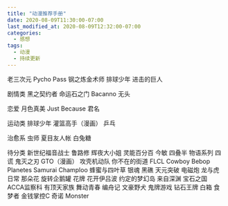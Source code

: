 ```yaml
---
title: "动漫推荐手册"
date: 2020-08-09T11:30:00-07:00
last_modified_at: 2020-08-09T12:32:00-07:00
categories:
  - 感想
tags:
  - 动漫
  - 持续更新
---
```


老三次元
Pycho Pass
钢之炼金术师
排球少年
进击的巨人

剧情类
黑之契约者
命运石之门
Bacanno
无头

恋爱
月色真美
Just Because
君名

运动类
排球少年
灌篮高手（漫画）
乒乓

治愈系
虫师
夏目友人帐
白兔糖

待分类
新世纪福音战士
鲁路修
辉夜大小姐
灵能百分百
今敏
四叠半
物语系列
四谎
鬼灭之刃
GTO（漫画）
攻壳机动队
你不在的街道
FLCL
Cowboy Bebop
Planetes
Samurai Champloo
蜂蜜与四叶草
银魂
黑礁
天元突破
电磁炮
龙与虎
日常
那朵花
旋转企鹅罐
花牌
花开伊吕波
约定的梦幻岛
来自深渊
宝石之国
ACCA监察科
有顶天家族
舞动青春
编舟记
文豪野犬
鬼牌游戏
钻石王牌
白箱
食梦者
金钱掌控C
奇诺
Monster
